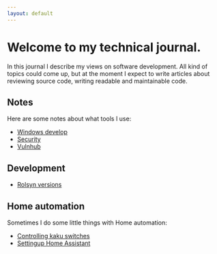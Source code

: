 ```yaml
---
layout: default
---
```


# Welcome to my technical journal.

In this journal I describe my views on software development. All kind of topics could come up, but at the moment I expect to write articles about reviewing source code, writing readable and maintainable code.

## Notes

Here are some notes about what tools I use:

- [Windows develop](/windowsdevelop)
- [Security](/security/security)
- [Vulnhub](/security/vulnhub)

## Development

- [Rolsyn versions](/roslynversions)

## Home automation

Sometimes I do some little things with Home automation:

- [Controlling kaku switches](/homeautomation/kakuswitches)
- [Settingup Home Assistant](/homeautomation/settingup-home-assistant)
